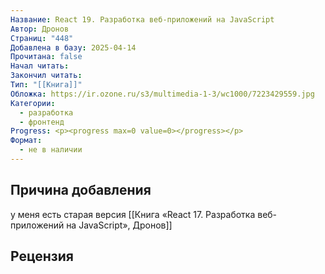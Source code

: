 ```yaml
---
Название: React 19. Разработка веб-приложений на JavaScript
Автор: Дронов
Страниц: "448"
Добавлена в базу: 2025-04-14
Прочитана: false
Начал читать: 
Закончил читать: 
Тип: "[[Книга]]"
Обложка: https://ir.ozone.ru/s3/multimedia-1-3/wc1000/7223429559.jpg
Категории:
  - разработка
  - фронтенд
Progress: <p><progress max=0 value=0></progress></p>
Формат:
  - не в наличии
---
```

## Причина добавления

у меня есть старая версия [[Книга «React 17. Разработка веб-приложений на JavaScript», Дронов]]


## Рецензия
